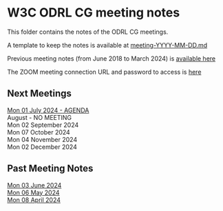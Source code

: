 # W3C ODRL CG meeting notes

This folder contains the notes of the ODRL CG meetings.

A template to keep the notes is available at [meeting-YYYY-MM-DD.md](meeting-YYYY-MM-DD.md)

Previous meeting notes (from June 2018 to March 2024) is [available here](https://www.w3.org/community/odrl/wiki/Teleconference)

The ZOOM meeting connection URL  and password to access is [here](https://lists.w3.org/Archives/Member/internal-odrl/2020May/0000.html) 

## Next Meetings 


[Mon 01 July 2024 - AGENDA](meeting-2024-07-01.md)  
August - NO MEETING  
Mon 02 September 2024  
Mon 07 October 2024   
Mon 04 November 2024   
Mon 02 December 2024  

## Past Meeting Notes
  

[Mon 03 June 2024](meeting-2024-06-03.md)  
[Mon 06 May 2024](meeting-2024-05-06.md)  
[Mon 08 April 2024](meeting-2024-04-08.md)